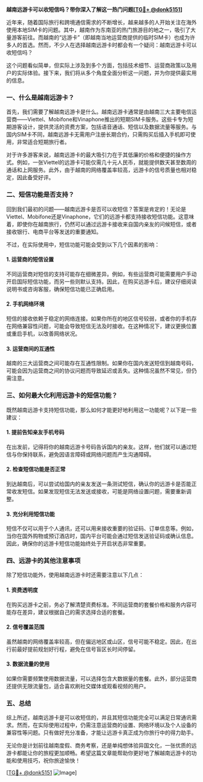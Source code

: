 **越南远游卡可以收短信吗？带你深入了解这一热门问题[[TG💪+ @donk5151](https://t.me/s/donk5151)]**

近年来，随着国际旅行和跨境通信需求的不断增长，越来越多的人开始关注在海外使用本地SIM卡的问题。其中，越南作为东南亚的热门旅游目的地之一，吸引了大量游客前往。而越南的“远游卡”（即越南当地运营商提供的临时SIM卡）也成为许多人的首选。然而，不少人在选择越南远游卡时都会有一个疑问：越南远游卡可以收短信吗？

这个问题看似简单，但实际上涉及到多个方面，包括技术细节、运营商政策以及用户的实际体验。接下来，我们将从多个角度全面分析这一问题，并为你提供最实用的信息。

### 一、什么是越南远游卡？

首先，我们需要了解越南远游卡是什么。越南远游卡通常是由越南三大主要电信运营商——Viettel、Mobifone和Vinaphone推出的短期SIM卡服务。这些卡专为短期游客设计，提供灵活的资费方案，包括语音通话、短信以及数据流量等服务。与国内SIM卡不同，越南远游卡无需用户注册长期合约，只需购买后插入手机即可使用，非常适合短期旅行者。

对于许多游客来说，越南远游卡的最大吸引力在于其低廉的价格和便捷的操作方式。例如，一张Viettel的远游卡可能仅需几十元人民币，就能提供数天甚至数周的通话和上网服务。此外，由于越南的网络覆盖率较高，远游卡的信号质量也相对稳定，因此备受好评。

### 二、短信功能是否支持？

回到我们最初的问题——越南远游卡是否可以收短信？答案是肯定的！无论是Viettel、Mobifone还是Vinaphone，它们的远游卡都支持接收短信功能。这意味着，即使你在越南旅行，仍然可以通过远游卡接收来自国内亲友的问候短信，或者接收银行、电商平台等发送的重要通知。

不过，在实际使用中，短信功能可能会受到以下几个因素的影响：

#### 1. **运营商的短信设置**
   不同运营商对短信的支持可能存在细微差异。例如，有些运营商可能需要用户手动开启国际短信功能，而另一些则默认支持。因此，在购买远游卡后，建议仔细阅读说明书或咨询客服，确保短信功能已正确启用。

#### 2. **手机网络环境**
   短信的接收依赖于稳定的网络连接。如果你所在的地区信号较弱，或者你的手机存在网络兼容性问题，可能会导致短信无法及时接收。在这种情况下，建议更换位置或重启手机，以改善网络状况。

#### 3. **运营商间的互通性**
   越南的三大运营商之间可能存在互通性限制。如果你在国内发送短信到越南号码，可能会因为运营商之间的协议问题而导致延迟或丢失。这种情况虽然不常见，但仍需注意。

### 三、如何最大化利用远游卡的短信功能？

既然越南远游卡支持短信功能，那么如何才能更好地利用这一功能呢？以下是一些建议：

#### 1. **提前告知亲友手机号码**
   在出发前，记得将你的越南远游卡号码告诉国内的亲友。这样，他们就可以通过短信与你保持联系，避免因语言障碍或网络问题而产生沟通障碍。

#### 2. **检查短信功能是否正常**
   到达越南后，可以尝试给国内的亲友发送一条测试短信，确认你的远游卡是否能正常收发短信。如果发现短信无法发送或接收，可能是网络设置问题，需要重新调整。

#### 3. **充分利用短信功能**
   短信不仅可以用于个人通讯，还可以用来接收重要的验证码、订单信息等。例如，当你在国外购物或预订酒店时，国内平台可能会通过短信发送验证码或确认信息。因此，确保你的远游卡短信功能始终处于开启状态非常重要。

### 四、远游卡的其他注意事项

除了短信功能外，使用越南远游卡时还需要注意以下几点：

#### 1. **资费透明度**
   在购买远游卡之前，务必了解清楚资费标准。不同运营商的套餐价格和服务内容可能存在差异，建议根据自己的需求选择合适的套餐。

#### 2. **信号覆盖范围**
   虽然越南的网络覆盖率较高，但在偏远地区或山区，信号可能不稳定。因此，在出行前最好提前规划好行程，避免在信号盲区长时间停留。

#### 3. **数据流量的使用**
   如果你需要频繁使用数据流量，可以选择包含大数据量的套餐。此外，部分运营商还提供无限流量包，适合喜欢刷社交媒体或观看视频的用户。

### 五、总结

综上所述，越南远游卡是可以收短信的，并且其短信功能完全可以满足日常通讯需求。然而，在实际使用过程中，仍需注意运营商的设置、网络环境以及个人设备的兼容性等问题。只有做好充分准备，才能让远游卡真正成为你旅行中的得力助手。

无论你是计划前往越南度假、商务考察，还是单纯想体验异国文化，一张优质的远游卡都能让你的旅程更加顺畅。希望这篇文章能帮助你更好地了解越南远游卡的功能和使用技巧，祝你旅途愉快！

[[TG💪+ @donk5151](https://t.me/s/donk5151) ![Image](https://i.postimg.cc/rwNCRYN7/Snipaste-2025-04-30-17-27-05.png)]